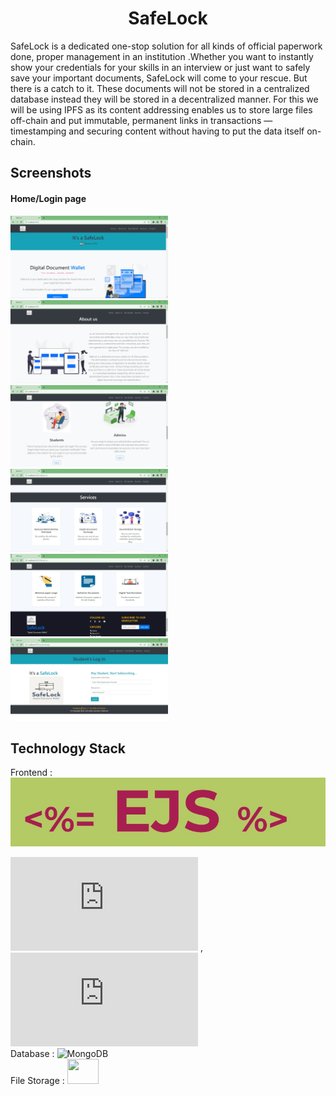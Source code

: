 <h1 align="center">SafeLock</h1>
<p>SafeLock is a dedicated one-stop solution for all kinds of official paperwork done, proper management in an institution .Whether you want to instantly show your credentials for your skills in an interview or just want to safely save your important documents, SafeLock will come to your rescue. But there is a catch to it. These documents will not be stored in a centralized database instead they will be stored in a decentralized manner. For this we will be using IPFS as its content addressing enables us to store large files off-chain and put immutable, permanent links in transactions — timestamping and securing content without having to put the data itself on-chain.</p> 



<h2 id="Screenshots">Screenshots</h2>
<h4>Home/Login page </h2>

 <div>
<img src ="public/images/ss1.jpg" width = 50%>
<img src ="public/images/ss2.jpg" width = 50%>
<img src ="public/images/ss3.jpg" width = 50%>
<img src ="public/images/ss4.jpg" width = 50%>
<img src ="public/images/ss5.jpg" width = 50%>
<img src ="public/images/ss6.jpg" width = 50%>
</div>


<h2 id="TechnologyStack">Technology Stack</h2>

  Frontend :![EJS](public/images/ejs1.jpg)
  
   ![NodeJS](https://en.wikipedia.org/wiki/Node.js#/media/File:Node.js_logo.svg) , ![Express.js](https://en.wikipedia.org/wiki/Express.js#/media/File:Expressjs.png)
  <br>
  Database : ![MongoDB](https://upload.wikimedia.org/wikipedia/commons/9/93/MongoDB_Logo.svg)
  <br>
  File Storage : 
<img src = "https://upload.wikimedia.org/wikipedia/commons/1/18/Ipfs-logo-1024-ice-text.png" width = "50" height ="40">
